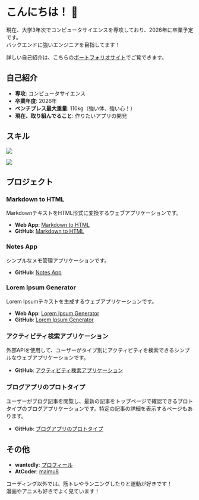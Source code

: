 # こんにちは！ 👋

現在、大学3年次でコンピュータサイエンスを専攻しており、2026年に卒業予定です。  
バックエンドに強いエンジニアを目指してます！

詳しい自己紹介は、こちらの[ポートフォリオサイト](https://resume.kohagura8888.com/index.html)でご覧できます。

## 自己紹介

- **専攻**: コンピュータサイエンス
- **卒業年度**: 2026年
- **ベンチプレス最大重量**: 110kg（強い体、強い心！）
- **現在、取り組んでること**: 作りたいアプリの開発

## スキル

  ![](https://skillicons.dev/icons?i=html,css,javascript,php,rails,python)

  ![](https://github-readme-stats.vercel.app/api/top-langs?username=e225711&show_icons=true&locale=en&layout=compact)

## プロジェクト

### Markdown to HTML
MarkdownテキストをHTML形式に変換するウェブアプリケーションです。  
- **Web App**: [Markdown to HTML](https://mdtohtml.kohagura8888.com/)
- **GitHub**: [Markdown to HTML](https://github.com/e225711/project-markdown-to-html)

### Notes App
シンプルなメモ管理アプリケーションです。  
- **GitHub**: [Notes App](https://github.com/e225711/notes_app)

### Lorem Ipsum Generator
Lorem Ipsumテキストを生成するウェブアプリケーションです。  
- **Web App**: [Lorem Ipsum Generator](https://userlorem.kohagura8888.com/)
- **GitHub**: [Lorem Ipsum Generator](https://github.com/e225711/user-lorem-ipsums)

### アクティビティ検索アプリケーション
外部APIを使用して、ユーザーがタイプ別にアクティビティを検索できるシンプルなウェブアプリケーションです。  
- **GitHub**: [アクティビティ検索アプリケーション](https://github.com/e225711/activity_suggester_app)

### ブログアプリのプロトタイプ
ユーザーがブログ記事を閲覧し、最新の記事をトップページで確認できるプロトタイプのブログアプリケーションです。特定の記事の詳細を表示するページもあります。  
- **GitHub**: [ブログアプリのプロトタイプ](https://github.com/e225711/blog_prototype_app)

## その他

- **wantedly**: [プロフィール](https://www.wantedly.com/id/maimu_kohagura)
- **AtCoder**: [maimu8](https://atcoder.jp/users/maimu8)

コーディング以外では、筋トレやランニングしたりと運動が好きです！  
漫画やアニメも好きでよく見ています！
